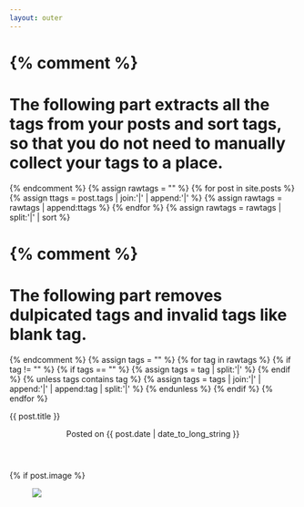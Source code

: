 ```yaml
---
layout: outer
---
```


{% comment %}
=======================
The following part extracts all the tags from your posts and sort tags, so that you do not need to manually collect your tags to a place.
=======================
{% endcomment %}
{% assign rawtags = "" %}
{% for post in site.posts %}
	{% assign ttags = post.tags | join:'|' | append:'|' %}
	{% assign rawtags = rawtags | append:ttags %}
{% endfor %}
{% assign rawtags = rawtags | split:'|' | sort %}

{% comment %}
=======================
The following part removes dulpicated tags and invalid tags like blank tag.
=======================
{% endcomment %}
{% assign tags = "" %}
{% for tag in rawtags %}
	{% if tag != "" %}
		{% if tags == "" %}
			{% assign tags = tag | split:'|' %}
		{% endif %}
		{% unless tags contains tag %}
			{% assign tags = tags | join:'|' | append:'|' | append:tag | split:'|' %}
		{% endunless %}
	{% endif %}
{% endfor %}

  <article class="panel is-primary">
		<p class="panel-heading">
      {{ post.title }}
		</p>
		<header class="panel-block is-active" style="flex-direction: column;">
      <div class="subtitle is-6">
        Posted on {{ post.date | date_to_long_string }}
      </div><!-- .entry-meta -->
		</header><!-- .entry-header -->
    {% if post.image %}
      <div class="card-image panel-block is-active" style="padding:0;margin:0;">
        <figure class="image is-16by9" style="height: 100%;">
            <img src="{{ post.image }}" />
				</figure>
			</div>
    {% endif %}
		<div class="panel-block is-active entry-content">
			{{ post.excerpt }}
		</div>
		<div class="panel-block is-active content entry-footer">
			<small>Tagged: 
        {% for tag in tags %}
	        <a href="#{{ tag | slugify }}"> {{ tag }} </a>
        {% endfor %}
      </small>
		</div><!-- .entry-footer -->
	</article>
{% endfor %}
